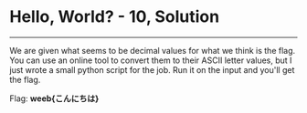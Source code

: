 # Hello, World? - 10, Solution
---

We are given what seems to be decimal values for what we think is the flag. You can use an online tool to convert them to their ASCII letter values, but I just wrote a small python script for the job.
Run it on the input and you'll get the flag.

Flag: **weeb{こんにちは}**
